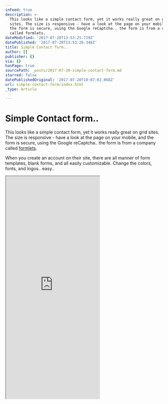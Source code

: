 ```yaml
---
inFeed: true
description: >-
  This looks like a simple contact form, yet it works really great on grid
  sites. The size is responsive - have a look at the page on your mobile, and
  the form is secure, using the Google reCaptcha.. the form is from a company
  called formlets.
dateModified: '2017-07-20T13:53:25.729Z'
datePublished: '2017-07-20T13:53:26.348Z'
title: Simple Contact form..
author: []
publisher: {}
via: {}
hasPage: true
sourcePath: _posts/2017-07-20-simple-contact-form.md
starred: false
datePublishedOriginal: '2017-07-20T10:07:02.068Z'
url: simple-contact-form/index.html
_type: Article

---
```

# Simple Contact form..

This looks like a simple contact form, yet it works really great on grid sites. The size is responsive - have a look at the page on your mobile, and the form is secure, using the Google reCaptcha.. the form is from a company called [formlets][0].

When you create an account on their site, there are all manner of form templates, blank forms, and all easily customizable. Change the colors, fonts, and logos.. easy..

<iframe src="https://the-grid.github.io/ed-userhtml/?g=eJw1i0EKwjAQAL8SFvSm2XhRpFsvVoRe_YA2WxNsiGzW-n2hwePMME0c5Z7YRE8wZkkTa9lUB6bIQBBU3-Vo7b9uh5wWKFYv86vrD-dpF9y17272VE9S-fB6Jgdm4UcWz0KAYL7RayBwiCswgeMzKMEeEdrG1rn9AcvEMQ4" height="710" style=""></iframe>



[0]: https://formlets.com/?ref=gridtalk